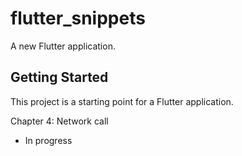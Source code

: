 # flutter_snippets

A new Flutter application.

## Getting Started

This project is a starting point for a Flutter application.

Chapter 4: Network call

- In progress
